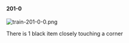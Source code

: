 #### 201-0
![train-201-0-0.png](https://github.com/lil-lab/nlvr/raw/master/nlvr/train/images/53/train-201-0-0.png "train-201-0-0.png")

There is 1 black item closely touching a corner